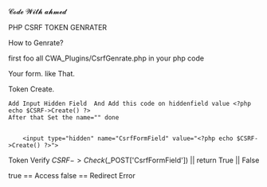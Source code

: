 𝓒𝓸𝓭𝓮 𝓦𝓲𝓽𝓱 𝓪𝓱𝓶𝓮𝓭

PHP CSRF TOKEN GENRATER

How to Genrate?

first foo all CWA_Plugins/CsrfGenrate.php in your php code

Your form. like That.

Token Create.
<form action="" method="POST">

    Add Input Hidden Field  And Add this code on hiddenfield value <?php echo $CSRF->Create() ?>
    After that Set the name="" done
    

        <input type="hidden" name="CsrfFormField" value="<?php echo $CSRF->Create() ?>">
       
 </form>

 Token Verify
 $CSRF->Check($_POST['CsrfFormField']) || return True || False

true == Access
false == Redirect Error
